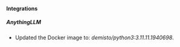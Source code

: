 
#### Integrations

##### AnythingLLM
- Updated the Docker image to: *demisto/python3:3.11.11.1940698*.



